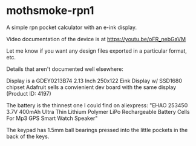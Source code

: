 # mothsmoke-rpn1
A simple rpn pocket calculator with an e-ink display.

Video documentation of the device is at https://youtu.be/oFR_nebGaVM

Let me know if you want any design files exported in a particular format, etc. 

Details that aren't documented well elsewhere:

Display is a GDEY0213B74 2.13 Inch 250x122 Eink Display w/ SSD1680 chipset
Adafruit sells a convienient dev board with the same display (Product ID: 4197)

The battery is the thinnest one I could find on aliexpress:
"EHAO 253450 3.7V 400mAh Ultra Thin Lithium Polymer LiPo Rechargeable Battery Cells For Mp3 GPS Smart Watch Speaker"

The keypad has 1.5mm ball bearings pressed into the little pockets in the back of the keys.
